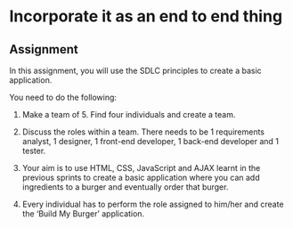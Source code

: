 # Incorporate it as an end to end thing

## Assignment

In this assignment, you will use the SDLC principles to create a basic application.

You need to do the following:

1.	Make a team of 5. Find four individuals and create a team.

2.	Discuss the roles within a team. There needs to be 1 requirements analyst, 1 designer, 1 front-end developer, 1 back-end developer and 1 tester.

3.	Your aim is to use HTML, CSS, JavaScript and AJAX learnt in the previous sprints to create a basic application where you can add ingredients to a burger and eventually order that burger.

4.	Every individual has to perform the role assigned to him/her and create the ‘Build My Burger’ application.
